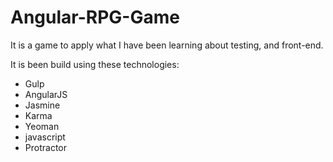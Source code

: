 # Angular-RPG-Game
It is a game to apply what I have been learning about testing, and front-end.

It is been build using these technologies:

* Gulp
* AngularJS
* Jasmine
* Karma
* Yeoman
* javascript
* Protractor
